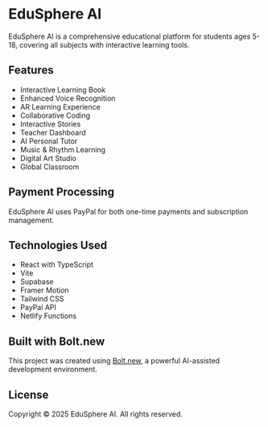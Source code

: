 # EduSphere AI

EduSphere AI is a comprehensive educational platform for students ages 5-18, covering all subjects with interactive learning tools.

## Features

- Interactive Learning Book
- Enhanced Voice Recognition
- AR Learning Experience
- Collaborative Coding
- Interactive Stories
- Teacher Dashboard
- AI Personal Tutor
- Music & Rhythm Learning
- Digital Art Studio
- Global Classroom

## Payment Processing

EduSphere AI uses PayPal for both one-time payments and subscription management.

## Technologies Used

- React with TypeScript
- Vite
- Supabase
- Framer Motion
- Tailwind CSS
- PayPal API
- Netlify Functions

## Built with Bolt.new

This project was created using [Bolt.new](https://bolt.new), a powerful AI-assisted development environment.

## License

Copyright © 2025 EduSphere AI. All rights reserved.